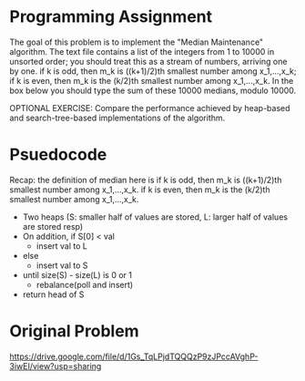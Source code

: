 # Programming Assignment

The goal of this problem is to implement the "Median Maintenance" algorithm.
The text file contains a list of the integers from 1 to 10000 in unsorted order; you should treat this as a stream of numbers, arriving one by one.
if k is odd, then m_k is ((k+1)/2)th smallest number among x_1,...,x_k;
if k is even, then m_k is the (k/2)th smallest number among x_1,...,x_k.
In the box below you should type the sum of these 10000 medians, modulo 10000.

OPTIONAL EXERCISE: Compare the performance achieved by heap-based and search-tree-based implementations of the algorithm.


# Psuedocode

Recap: the definition of median here is
if k is odd, then m_k is ((k+1)/2)th smallest number among x_1,...,x_k.
if k is even, then m_k is the (k/2)th smallest number among x_1,...,x_k.

- Two heaps (S: smaller half of values are stored, L: larger half of values are stored resp)
- On addition, if S[0] < val
  - insert val to L
- else
  - insert val to S
- until size(S) - size(L) is 0 or 1
  - rebalance(poll and insert)
- return head of S

# Original Problem

https://drive.google.com/file/d/1Gs_TqLPjdTQQQzP9zJPccAVghP-3iwEI/view?usp=sharing

